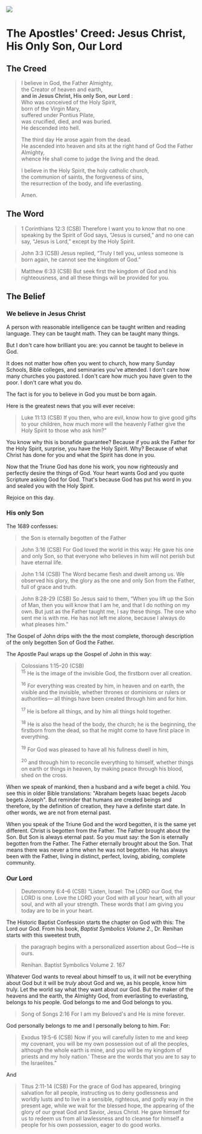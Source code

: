 <img class="intro-right" src="/images/art-apostles-creed.png">

# The Apostles' Creed: Jesus Christ, His Only Son, Our Lord

## The Creed

>I believe in God, the Father Almighty,  
>the Creator of heaven and earth,  
><bgy> **and in Jesus Christ, His only Son, our Lord** </bgy>:  
>Who was conceived of the Holy Spirit,  
>born of the Virgin Mary,  
>suffered under Pontius Pilate,  
>was crucified, died, and was buried.  
>He descended into hell.  
>  
>The third day He arose again from the dead.  
>He ascended into heaven and sits at the right hand of God the Father Almighty,  
>whence He shall come to judge the living and the dead.  
>  
>I believe in the Holy Spirit, the holy catholic church,  
>the communion of saints, the forgiveness of sins,  
>the resurrection of the body, and life everlasting.  
>  
>Amen.

## The Word

>1 Corinthians 12:3 (CSB) Therefore I want you to know that no one speaking by the Spirit of God says, “Jesus is cursed,” and no one can say, “Jesus is Lord,” except by the Holy Spirit.

>John 3:3 (CSB) Jesus replied, “Truly I tell you, unless someone is born again, he cannot see the kingdom of God.”

>Matthew 6:33 (CSB) But seek first the kingdom of God and his righteousness, and all these things will be provided for you.

## The Belief

### We believe in Jesus Christ

A person with reasonable intelligence can be taught written and reading language. They can be taught math. They can be taught many things.

But I don't care how brilliant you are: you cannot be taught to believe in God.

It does not matter how often you went to church, how many Sunday Schools, Bible colleges, and seminaries you've attended. I don't care how many churches you pastored. I don't care how much you have given to the poor. I don't care what you do.

The fact is for you to believe in God you must be born again.

Here is the greatest news that you will ever receive:

>Luke 11:13 (CSB) If you then, who are evil, know how to give good gifts to your children, how much more will the heavenly Father give the Holy Spirit to those who ask him?”

You know why this is bonafide guarantee? Because if you ask the Father for the Holy Spirit, surprise, you have the Holy Spirit. Why? Because of what Christ has done for you and what the Spirit has done in you.

Now that the Triune God has done his work, you now righteously and perfectly desire the things of God. Your heart wants God and you quote Scripture asking God for God. That's because God has put his word in you and sealed you with the Holy Spirit.

Rejoice on this day.

### His only Son

The 1689 confesses:

>the Son is eternally begotten of the Father

>John 3:16 (CSB) For God loved the world in this way: He gave his one and only Son, so that everyone who believes in him will not perish but have eternal life.

>John 1:14 (CSB) The Word became flesh and dwelt among us. We observed his glory, the glory as the one and only Son from the Father, full of grace and truth.

>John 8:28-29 (CSB) So Jesus said to them, “When you lift up the Son of Man, then you will know that I am he, and that I do nothing on my own. But just as the Father taught me, I say these things. The one who sent me is with me. He has not left me alone, because I always do what pleases him.”

The Gospel of John drips with the the most complete, thorough description of the only begotten Son of God the Father.

The Apostle Paul wraps up the Gospel of John in this way:

>Colossians 1:15–20 (CSB)  
><sup>15</sup> He is the image of the invisible God, the firstborn over all creation. 
>
><sup>16</sup> For everything was created by him, in heaven and on earth, the visible and the invisible, whether thrones or dominions or rulers or authorities— all things have been created through him and for him. 
>
><sup>17</sup> He is before all things, and by him all things hold together. 
>
><sup>18</sup> He is also the head of the body, the church; he is the beginning, the firstborn from the dead, so that he might come to have first place in everything. 
>
><sup>19</sup> For God was pleased to have all his fullness dwell in him, 
>
><sup>20</sup> and through him to reconcile everything to himself, whether things on earth or things in heaven, by making peace through his blood, shed on the cross.

When we speak of mankind, then a husband and a wife beget a child. You see this in older Bible translations: "Abraham begets Isaac begets Jacob begets Joseph". But reminder that humans are created beings and therefore, by the definition of creation, they have a definite start date. In other words, we are not from eternal past.

When you speak of the Triune God and the word begotten, it is the same yet different. Christ is begotten from the Father. The Father brought about the Son.  But Son is always eternal past. So you must say: the Son is eternally begotten from the Father. The Father eternally brought about the Son. That means there was never a time when he was not begotten. He has always been with the Father, living in distinct, perfect, loving, abiding, complete community.

### Our Lord

>Deuteronomy 6:4–6 (CSB) “Listen, Israel: The LORD our God, the LORD is one. Love the LORD your God with all your heart, with all your soul, and with all your strength. These words that I am giving you today are to be in your heart.

The Historic Baptist Confession starts the chapter on God with this: The Lord our God. From his book, *Baptist Symbolics Volume 2.*, Dr. Renihan starts with this sweetest truth,

>the paragraph begins with a personalized assertion about God—He is ours.
>
>Renihan. Baptist Symbolics Volume 2. 167

Whatever God wants to reveal about himself to us, it will not be everything about God but it will be *truly* about God and we, as his people, know him truly. Let the world say what they want about our God. But the maker of the heavens and the earth, the Almighty God, from everlasting to everlasting, belongs to his people. God belongs to me and God belongs to you. 

>Song of Songs 2:16 For I am my Beloved's and He is mine forever.

God personally belongs to me and I personally belong to him. For:

>Exodus 19:5-6 (CSB) Now if you will carefully listen to me and keep my covenant, you will be my own possession out of all the peoples, although the whole earth is mine, and you will be my kingdom of priests and my holy nation.’ These are the words that you are to say to the Israelites.”

And

>Titus 2:11-14 (CSB) For the grace of God has appeared, bringing salvation for all people, instructing us to deny godlessness and worldly lusts and to live in a sensible, righteous, and godly way in the present age, while we wait for the blessed hope, the appearing of the glory of our great God and Savior, Jesus Christ. He gave himself for us to redeem us from all lawlessness and to cleanse for himself a people for his own possession, eager to do good works.

